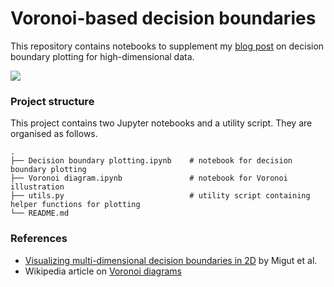 # Voronoi-based decision boundaries

This repository contains notebooks to supplement my [blog post](https://vivianrjkmr.github.io/2020/09/01/decision-boundary-visualization) on decision boundary plotting for high-dimensional data.

![](https://vivianrjkmr.github.io/assets/decbound/6_model_comparison.png)

### Project structure

This project contains two Jupyter notebooks and a utility script. They are organised as follows.

```
.
├── Decision boundary plotting.ipynb    # notebook for decision boundary plotting
├── Voronoi diagram.ipynb               # notebook for Voronoi illustration
├── utils.py                            # utility script containing helper functions for plotting
└── README.md
```

### References

- [Visualizing multi-dimensional decision boundaries in 2D](https://pure.uva.nl/ws/files/2110683/164710_431596.pdf) by Migut et al.
- Wikipedia article on [Voronoi diagrams](https://en.wikipedia.org/wiki/Voronoi_diagram)
